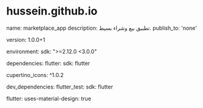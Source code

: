 # hussein.github.io
name: marketplace_app
description: تطبيق بيع وشراء بسيط.
publish_to: 'none'

version: 1.0.0+1

environment:
  sdk: ">=2.12.0 <3.0.0"

dependencies:
  flutter:
    sdk: flutter

  cupertino_icons: ^1.0.2

dev_dependencies:
  flutter_test:
    sdk: flutter

flutter:
  uses-material-design: true
  
